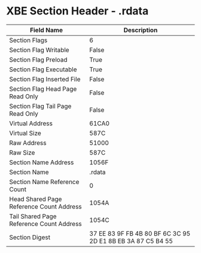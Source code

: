 # XBE Section Header - .rdata

| Field Name | Description |
|---|---|
| Section Flags | 6 |
| Section Flag Writable | False |
| Section Flag Preload | True |
| Section Flag Executable | True |
| Section Flag Inserted File | False |
| Section Flag Head Page Read Only | False |
| Section Flag Tail Page Read Only | False |
| Virtual Address | 61CA0 |
| Virtual Size | 587C |
| Raw Address | 51000 |
| Raw Size | 587C |
| Section Name Address | 1056F |
| Section Name | .rdata |
| Section Name Reference Count | 0 |
| Head Shared Page Reference Count Address | 1054A |
| Tail Shared Page Reference Count Address | 1054C |
| Section Digest | 37 EE 83 9F FB 4B 80 BF 6C 3C 95 2D E1 8B EB 3A 87 C5 B4 55 |
